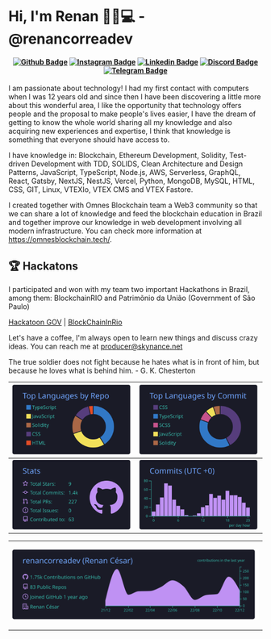 # Hi, I'm Renan 👨🏻💻 - @renancorreadev

<h4 align="center">

[![Github Badge](https://img.shields.io/badge/-Facebook-blue?style=for-the-badge&logo=Facebook&logoColor=white&link=https://github.com/renancorreadev)](https://www.facebook.com/nanchelius)
[![Instagram Badge](https://img.shields.io/badge/-instagram-red?style=for-the-badge&logo=instagram&logoColor=white&link=https://github.com/renancorreadev)](https://www.instagram.com/renancorreafc/)
[![Linkedin Badge](https://img.shields.io/badge/-Linkedin-blue?style=for-the-badge&logo=Linkedin&logoColor=white&link=https://github.com/renancorreadev)](https://www.linkedin.com/in/renancesardev/)
[![Discord Badge](https://img.shields.io/badge/Discord-5865F2?style=for-the-badge&logo=discord&logoColor=white)](https://discord.gg/NbMQUPjHz7)
[![Telegram Badge](https://img.shields.io/badge/Telegram-2CA5E0?style=for-the-badge&logo=telegram&logoColor=white)](https://t.me/skyxcriptodev)

</h4>


I am passionate about technology! I had my first contact with computers when I was 12 years old and since then I have been discovering a little more about this wonderful area, I like the opportunity that technology offers people and the proposal to make people's lives easier, I have the dream of getting to know the whole world sharing all my knowledge and also acquiring new experiences and expertise, I think that knowledge is something that everyone should have access to.

I have knowledge in: Blockchain, Ethereum Development, Solidity, Test-driven Development with TDD, SOLIDS, Clean Architecture and Design Patterns, JavaScript, TypeScript, Node.js, AWS, Serverless, GraphQL, React, Gatsby, NextJS, NestJS, Vercel, Python, MongoDB, MySQL, HTML, CSS, GIT, Linux, VTEXIo, VTEX CMS and VTEX Fastore.


I created together with Omnes Blockchain team a Web3 community so that we can share a lot of knowledge and feed the blockchain education in Brazil and together improve our knowledge in web development involving all modern infrastructure. You can check more information at https://omnesblockchain.tech/.

## 🏆 Hackatons

I participated and won with my team two important Hackathons in Brazil, among them: BlockchainRIO and Patrimõnio da União (Government of São Paulo) 

[Hackatoon GOV](https://www.enap.gov.br/pt/acontece/noticias/desafio-hackathon-web3-tokenizacao-do-patrimonio-da-uniao-anuncia-vencedores) | 
[BlockChainInRio](https://www.blockchainrio.com.br/)


Let's have a coffee, I'm always open to learn new things and discuss crazy ideas. You can reach me at producer@skynance.net

The true soldier does not fight because he hates what is in front of him, but because he loves what is behind him. - G. K. Chesterton

| ![](https://raw.githubusercontent.com/renancorreadev/renancorreadev/master/profile-summary-card-output/tokyonight/1-repos-per-language.svg)  | ![](https://raw.githubusercontent.com/renancorreadev/renancorreadev/master/profile-summary-card-output/tokyonight/2-most-commit-language.svg)  |
|:---:|:---:|
| ![](https://raw.githubusercontent.com/renancorreadev/renancorreadev/master/profile-summary-card-output/tokyonight/3-stats.svg)  | ![](https://raw.githubusercontent.com/renancorreadev/renancorreadev/master/profile-summary-card-output/tokyonight/4-productive-time.svg)  |

<table>
  <tr>
    <td colspan="2" align="center">
    
![](https://raw.githubusercontent.com/renancorreadev/renancorreadev/master/profile-summary-card-output/tokyonight/0-profile-details.svg)
    </td>
  </tr>
</table>





